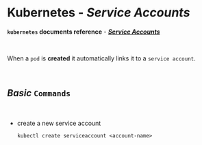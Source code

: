 # **Kubernetes** - ***Service Accounts***


**`kubernetes` documents reference** - ***[Service Accounts](https://kubernetes.io/docs/tasks/configure-pod-container/configure-service-account/)***

<br>

When a `pod` is **created** it automatically links it to a `service account`. 

<br>

## ***Basic*** `Commands`

<br>


* create a new service account
  ```shell
  kubectl create serviceaccount <account-name>
  ```
